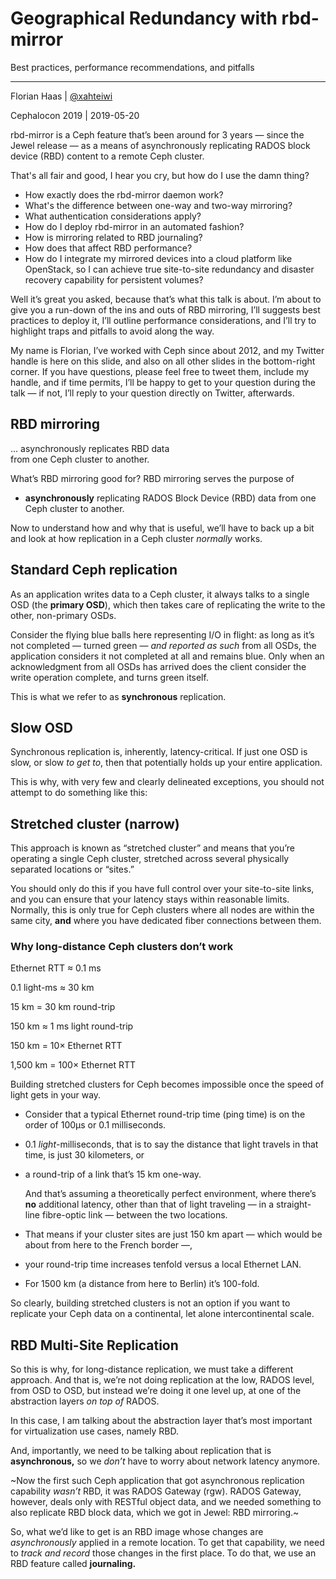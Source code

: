 <!-- .slide: data-timing="90" -->
# Geographical Redundancy with rbd-mirror
Best practices, performance recommendations, and pitfalls

* * *

Florian Haas | [@xahteiwi](https://twitter.com/xahteiwi)

Cephalocon 2019 | 2019-05-20

<!-- Note --> 
rbd-mirror is a Ceph feature that’s been around for 3 years — since
the Jewel release — as a means of asynchronously replicating RADOS
block device (RBD) content to a remote Ceph cluster.

That's all fair and good, I hear you cry, but how do I use the damn
thing?

* How exactly does the rbd-mirror daemon work?
* What's the difference between one-way and two-way mirroring?
* What authentication considerations apply?
* How do I deploy rbd-mirror in an automated fashion?
* How is mirroring related to RBD journaling?
* How does that affect RBD performance? 
* How do I integrate my mirrored devices into a cloud platform like
  OpenStack, so I can achieve true site-to-site redundancy and
  disaster recovery capability for persistent volumes?

Well it’s great you asked, because that’s what this talk is about.
I’m about to give you a run-down of the ins and outs of RBD mirroring,
I’ll suggests best practices to deploy it, I’ll outline performance
considerations, and I’ll try to highlight traps and pitfalls to avoid
along the way.

My name is Florian, I’ve worked with Ceph since about 2012, and my
Twitter handle is here on this slide, and also on all other slides in
the bottom-right corner. If you have questions, please feel free to
tweet them, include my handle, and if time permits, I’ll be happy to
get to your question during the talk — if not, I’ll reply to your
question directly on Twitter, afterwards.


<!-- .slide: data-timing="15" -->
## RBD mirroring

... asynchronously replicates RBD data  
from one Ceph cluster to another. <!-- .element: class="fragment" --> 

<!-- Note -->
What’s RBD mirroring good for? RBD mirroring serves the purpose of

* **asynchronously** replicating RADOS Block Device (RBD) data from
one Ceph cluster to another.

Now to understand how and why that is useful, we’ll have to back up a
bit and look at how replication in a Ceph cluster *normally* works.


<!-- .slide: data-background-image="images/osd-replication.svg" data-background-size="contain" -->
## Standard Ceph replication <!-- .element: class="hidden" --> 

<!-- Note -->
As an application writes data to a Ceph cluster, it always talks to a
single OSD (the **primary OSD**), which then takes care of replicating
the write to the other, non-primary OSDs. 

Consider the flying blue balls here representing I/O in flight: as
long as it’s not completed — turned green — *and reported as
such* from all OSDs, the application considers it not completed at all
and remains blue. Only when an acknowledgment from all OSDs has
arrived does the client consider the write operation complete, and
turns green itself.

This is what we refer to as **synchronous** replication.


<!-- .slide: data-background-image="images/osd-replication-slow.svg" data-background-size="contain" -->
## Slow OSD <!-- .element: class="hidden" --> 

<!-- Note -->
Synchronous replication is, inherently, latency-critical. If just one
OSD is slow, or slow *to get to*, then that potentially holds up your
entire application.

This is why, with very few and clearly delineated exceptions, you
should not attempt to do something like this:


<!-- .slide: data-background-image="images/map.svg" data-background-size="cover" -->
## Stretched cluster (narrow) <!-- .element: class="hidden" --> 

<!-- Note -->
This approach is known as “stretched cluster” and means that you’re
operating a single Ceph cluster, stretched across several
physically separated locations or “sites.” 

You should only do this if you have full control over your
site-to-site links, and you can ensure that your latency stays within
reasonable limits. Normally, this is only true for Ceph clusters where
all nodes are within the same city, **and** where you have dedicated
fiber connections between them.


<!-- .slide: data-timing="55" -->
### Why long-distance Ceph clusters don’t work <!-- .element: class="hidden" --> 

Ethernet RTT ≈ 0.1 ms <!-- .element: class="fragment" --> 

0.1 light-ms ≈ 30 km <!-- .element: class="fragment" --> 

15 km = 30 km round-trip <!-- .element: class="fragment" --> 

150 km ≈ 1 ms light round-trip <!-- .element: class="fragment" --> 

150 km = 10× Ethernet RTT <!-- .element: class="fragment" --> 

1,500 km = 100× Ethernet RTT <!-- .element: class="fragment" --> 

<!-- Note --> 
Building stretched clusters for Ceph becomes impossible once the speed
of light gets in your way.

* Consider that a typical Ethernet round-trip time (ping time) is on
  the order of 100µs or 0.1 milliseconds.

* 0.1 *light*-milliseconds, that is to say the distance that light
  travels in that time, is just 30 kilometers, or 
  
* a round-trip of a link that’s 15 km one-way.

  And that’s assuming a theoretically perfect environment, where
  there’s **no** additional latency, other than that of light
  traveling — in a straight-line fibre-optic link — between the two
  locations.

* That means if your cluster sites are just 150 km apart — which would
  be about from here to the French border —,
  
* your round-trip time increases tenfold versus a local Ethernet LAN.
  
* For 1500 km (a distance from here to Berlin) it’s 100-fold.

So clearly, building stretched clusters is not an option if you want
to replicate your Ceph data on a continental, let alone
intercontinental scale.


<!-- .slide: data-background-image="images/multiple-clusters.svg" data-background-size="contain" -->
## RBD Multi-Site Replication <!-- .element: class="hidden" --> 

<!-- Note -->
So this is why, for long-distance replication, we must take a
different approach. And that is, we’re not doing replication at the
low, RADOS level, from OSD to OSD, but instead we’re doing it one
level up, at one of the abstraction layers *on top of* RADOS.

In this case, I am talking about the abstraction layer that’s most
important for virtualization use cases, namely RBD.

And, importantly, we need to be talking about replication that is
**asynchronous,** so we *don’t* have to worry about network latency
anymore.

~Now the first such Ceph application that got asynchronous replication
capability *wasn’t* RBD, it was RADOS Gateway (rgw). RADOS Gateway,
however, deals only with RESTful object data, and we needed something
to also replicate RBD block data, which we got in Jewel: RBD
mirroring.~

So, what we’d like to get is an RBD image whose changes are
*asynchronously* applied in a remote location. To get that capability,
we need to *track and record* those changes in the first place. To do
that, we use an RBD feature called **journaling.**
